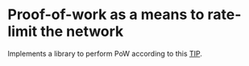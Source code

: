 # Proof-of-work as a means to rate-limit the network 

Implements a library to perform PoW according to this [TIP](https://github.com/iotaledger/tips/blob/main/tips/TIP-0012/tip-0012.md).

